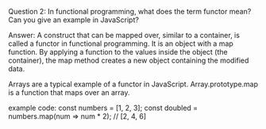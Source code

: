 Question 2:
In functional programming, what does the term functor mean? Can you give an example in JavaScript?

Answer:
A construct that can be mapped over, similar to a container, is called a functor in functional programming. It is an object with a map function. By applying a function to the values inside the object (the container), the map method creates a new object containing the modified data.

Arrays are a typical example of a functor in JavaScript. Array.prototype.map is a function that maps over an array.

example code:
const numbers = [1, 2, 3];
const doubled = numbers.map(num => num \* 2); // [2, 4, 6]
